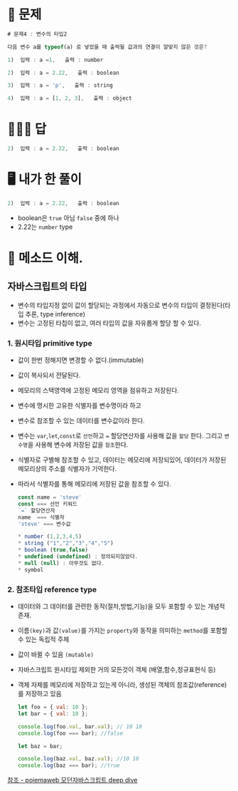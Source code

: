 # 🧾 문제

```javascript
# 문제4 : 변수의 타입2

다음 변수 a를 typeof(a) 로 넣었을 때 출력될 값과의 연결이 알맞지 않은 것은?

1)  입력 : a =1,   출력 : number

2)  입력 : a = 2.22,   출력 : boolean

3)  입력 : a = 'p',   출력 : string

4)  입력 : a = [1, 2, 3],   출력 : object

```

# 👨🏻‍🏫 답

```javascript
2)  입력 : a = 2.22,   출력 : boolean

```

# 🖥 내가 한 풀이

```javascript
2)  입력 : a = 2.22,   출력 : boolean
```

- boolean은 `true` 아님 `false` 중에 하나
- 2.22는 `number` type

# 🎯 메소드 이해.

## 자바스크립트의 타입

- 변수의 타입지정 없이 값이 할당되는 과정에서 자동으로 변수의 타입이 결정된다(타입 추론, type inference)
- 변수는 고정된 타칩이 없고, 여러 타입의 값을 자유롭게 할당 할 수 있다.

### 1. 원시타입 primitive type

- 값이 한번 정해지면 변경할 수 없다.(immutable)
- 값이 복사되서 전달된다.
- 메모리의 스택영역에 고정된 메모리 영역을 점유하고 저장된다.
- 변수에 명시한 고유한 식별자를 변수명이라 하고
- 변수로 참조할 수 있는 데이터를 변수값이라 한다.
- 변수는 `var`,`let`,`const`로 `선언`하고 `=` 할당연산자를 사용해 값을 `할당` 한다. 그리고 `변수명`을 사용해 변수에 저장된 값을 `참조`한다.
- 식별자로 구별해 참조할 수 있고, 데이터는 메모리에 저장되있어, 데이터가 저장된 메모리상의 주소를 식별자가 기억한다.
- 따라서 식별자를 통해 메모리에 저장된 값을 참조할 수 있다.

  ```javascript
  const name = 'steve'
  const === 선언 키워드
  `=` 할당연산자
  name  === 식별자
  'steve' === 변수값
  ```

  ```javascript
  * number (1,2,3,4,5)
  * string ("1","2","3","4","5")
  * boolean (true,false)
  * undefined (undefined) : 정의되지않았다.
  * null (null) : 아무것도 없다.
  * symbol
  ```

### 2. 참조타입 reference type

- 데이터와 그 데이터를 관련한 동작(절차,방법,기능)을 모두 포함할 수 있는 개념적 존재.
- 이름`(key)`과 값`(value)`를 가지는 `property`와 동작을 의미하는 `method`를 포함할 수 있는 독립적 주체
- 값이 바뀔 수 있음 `(mutable)`
- 자바스크립트 원시타입 제외한 거의 모든것이 객체 (배열,함수,정규표현식 등)
- 객체 자체를 메모리에 저장하고 있는게 아니라, 생성된 객체의 참조값(reference)를 저장하고 있음

  ```javascript
  let foo = { val: 10 };
  let bar = { val: 10 };

  console.log(foo.val, bar.val); // 10 10
  console.log(foo === bar); //false

  let baz = bar;

  console.log(baz.val, baz.val); //10 10
  console.log(baz === bar); //true
  ```

[참조 - poiemaweb 모던자바스크립트 deep dive](https://poiemaweb.com/js-data-type-variable)
